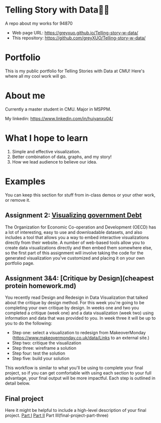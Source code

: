 # Telling Story with Data✍🏼
A repo about my works for 94870
- Web page URL: https://greyxuo.github.io/Telling-story-w-data/
- This repository: https://github.com/greyXUO/Telling-story-w-data/

# Portfolio
This is my public portfolio for Telling Stories with Data at CMU!  Here's where all my cool work will go.  

# About me
Currently a master student in CMU. Major in MSPPM. 

My linkedin: https://www.linkedin.com/in/huiyanxu04/

# What I hope to learn
1. Simple and effective visualization.
2. Better combination of data, graphs, and my story!
3. How we lead audience to believe our idea.

# Examples
You can keep this section for stuff from in-class demos or your other work, or remove it. 

## Assignment 2: [Visualizing government Debt](visualizing-government-debt.md) 
The Organization for Economic Co-operation and Development (OECD) has a lot of interesting, easy to use and downloadable datasets, and also includes a tool that allows you a way to embed interactive visualizations directly from their website.  A number of web-based tools allow you to create data visualizations directly and then embed them somewhere else, so the first part of this assignment will involve taking the code for the generated visualization you've customized and placing it on your own portfolio page.  

## Assignment 3&4: [Critique by Design](cheapest protein homework.md) 
You recently read Design and Redesign in Data Visualization that talked about the critique by design method.  For this week you're going to be completing your own critique by design. In weeks one and two you completed a critique (week one) and a data visualization (week two) using information and data that was provided to you.  In week three it will be up to you to do the following: 
- Step one: select a visualization to redesign from MakeoverMonday (https://www.makeovermonday.co.uk/data/Links to an external site.)
- Step two: critique the visualization
- Step three: wireframe a solution
- Step four: test the solution
- Step five: build your solution

This workflow is similar to what you'll be using to complete your final project, so if you can get comfortable with using each section to your full advantage, your final output will be more impactful.  Each step is outlined in detail below.  

## Final project
Here it might be helpful to include a high-level description of your final project. 
[Part I](final-project-part-one)
[Part II](final-project-part-two)
Part III(final-project-part-three)

